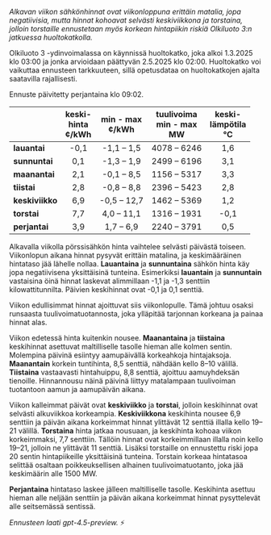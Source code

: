 *Alkavan viikon sähkönhinnat ovat viikonloppuna erittäin matalia, jopa negatiivisia, mutta hinnat kohoavat selvästi keskiviikkona ja torstaina, jolloin torstaille ennustetaan myös korkean hintapiikin riskiä Olkiluoto 3:n jatkuessa huoltokatkolla.*

Olkiluoto 3 -ydinvoimalassa on käynnissä huoltokatko, joka alkoi 1.3.2025 klo 03:00 ja jonka arvioidaan päättyvän 2.5.2025 klo 02:00. Huoltokatko voi vaikuttaa ennusteen tarkkuuteen, sillä opetusdataa on huoltokatkojen ajalta saatavilla rajallisesti.

Ennuste päivitetty perjantaina klo 09:02.

|           | keski-<br>hinta<br>¢/kWh | min - max<br>¢/kWh | tuulivoima<br>min - max<br>MW | keski-<br>lämpötila<br>°C |
|:----------|:----------------:|:----------------:|:-------------:|:-------------:|
| **lauantai**  | -0,1 | -1,1 – 1,5 | 4078 – 6246 | 1,6 |
| **sunnuntai** | 0,1  | -1,3 – 1,9 | 2499 – 6196 | 3,1 |
| **maanantai** | 2,1  | -0,1 – 8,5 | 1156 – 5317 | 3,3 |
| **tiistai**   | 2,8  | -0,8 – 8,8 | 2396 – 5423 | 2,8 |
| **keskiviikko** | 6,9 | -0,5 – 12,7 | 1462 – 5369 | 1,2 |
| **torstai**   | 7,7  | 4,0 – 11,1 | 1316 – 1931 | -0,1 |
| **perjantai** | 3,9  | 1,7 – 6,9  | 2240 – 3791 | 0,5 |

Alkavalla viikolla pörssisähkön hinta vaihtelee selvästi päivästä toiseen. Viikonlopun aikana hinnat pysyvät erittäin matalina, ja keskimääräinen hintataso jää lähelle nollaa. **Lauantaina** ja **sunnuntaina** sähkön hinta käy jopa negatiivisena yksittäisinä tunteina. Esimerkiksi **lauantain** ja **sunnuntain** vastaisina öinä hinnat laskevat alimmillaan -1,1 ja -1,3 senttiin kilowattitunnilta. Päivien keskihinnat ovat -0,1 ja 0,1 senttiä.

Viikon edullisimmat hinnat ajoittuvat siis viikonlopulle. Tämä johtuu osaksi runsaasta tuulivoimatuotannosta, joka ylläpitää tarjonnan korkeana ja painaa hinnat alas.

Viikon edetessä hinta kuitenkin nousee. **Maanantaina** ja **tiistaina** keskihinnat asettuvat maltilliselle tasolle hieman alle kolmen sentin. Molempina päivinä esiintyy aamupäivällä korkeahkoja hintajaksoja. **Maanantain** korkein tuntihinta, 8,5 senttiä, nähdään kello 8–10 välillä. **Tiistaina** vastaavasti hintahuippu, 8,8 senttiä, ajoittuu aamuyhdeksän tienoille. Hinnannousu näinä päivinä liittyy matalampaan tuulivoiman tuotantoon aamun ja aamupäivän aikana.

Viikon kalleimmat päivät ovat **keskiviikko** ja **torstai**, jolloin keskihinnat ovat selvästi alkuviikkoa korkeampia. **Keskiviikkona** keskihinta nousee 6,9 senttiin ja päivän aikana korkeimmat hinnat ylittävät 12 senttiä illalla kello 19–21 välillä. **Torstaina** hinta jatkaa nousuaan, ja keskihinta kohoaa viikon korkeimmaksi, 7,7 senttiin. Tällöin hinnat ovat korkeimmillaan illalla noin kello 19–21, jolloin ne ylittävät 11 senttiä. Lisäksi torstaille on ennustettu riski jopa 20 sentin hintapiikeille yksittäisinä tunteina. Torstain korkeaa hintatasoa selittää osaltaan poikkeuksellisen alhainen tuulivoimatuotanto, joka jää keskimäärin alle 1500 MW.

**Perjantaina** hintataso laskee jälleen maltilliselle tasolle. Keskihinta asettuu hieman alle neljään senttiin ja päivän aikana korkeimmat hinnat pysyttelevät alle seitsemässä sentissä.

*Ennusteen laati gpt-4.5-preview.* ⚡
